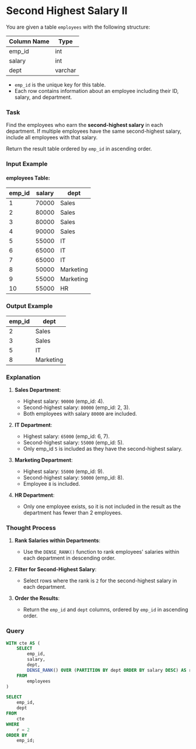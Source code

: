 # Second Highest Salary II

You are given a table `employees` with the following structure:

| Column Name | Type    |
|-------------|---------|
| emp_id      | int     |
| salary      | int     |
| dept        | varchar |

- `emp_id` is the unique key for this table.
- Each row contains information about an employee including their ID, salary, and department.

### Task
Find the employees who earn the **second-highest salary** in each department. If multiple employees have the same second-highest salary, include all employees with that salary.

Return the result table ordered by `emp_id` in ascending order.

### Input Example
#### employees Table:

| emp_id | salary | dept      |
|--------|--------|-----------|
| 1      | 70000  | Sales     |
| 2      | 80000  | Sales     |
| 3      | 80000  | Sales     |
| 4      | 90000  | Sales     |
| 5      | 55000  | IT        |
| 6      | 65000  | IT        |
| 7      | 65000  | IT        |
| 8      | 50000  | Marketing |
| 9      | 55000  | Marketing |
| 10     | 55000  | HR        |

### Output Example

| emp_id | dept      |
|--------|-----------|
| 2      | Sales     |
| 3      | Sales     |
| 5      | IT        |
| 8      | Marketing |

### Explanation

1. **Sales Department**:
   - Highest salary: `90000` (emp_id: 4).
   - Second-highest salary: `80000` (emp_id: 2, 3).
   - Both employees with salary `80000` are included.

2. **IT Department**:
   - Highest salary: `65000` (emp_id: 6, 7).
   - Second-highest salary: `55000` (emp_id: 5).
   - Only emp_id `5` is included as they have the second-highest salary.

3. **Marketing Department**:
   - Highest salary: `55000` (emp_id: 9).
   - Second-highest salary: `50000` (emp_id: 8).
   - Employee `8` is included.

4. **HR Department**:
   - Only one employee exists, so it is not included in the result as the department has fewer than 2 employees.

### Thought Process

1. **Rank Salaries within Departments**:
   - Use the `DENSE_RANK()` function to rank employees' salaries within each department in descending order.

2. **Filter for Second-Highest Salary**:
   - Select rows where the rank is `2` for the second-highest salary in each department.

3. **Order the Results**:
   - Return the `emp_id` and `dept` columns, ordered by `emp_id` in ascending order.

### Query
```sql
WITH cte AS (
    SELECT 
        emp_id, 
        salary, 
        dept,
        DENSE_RANK() OVER (PARTITION BY dept ORDER BY salary DESC) AS r
    FROM 
        employees
)

SELECT 
    emp_id, 
    dept
FROM 
    cte
WHERE 
    r = 2
ORDER BY 
    emp_id;
